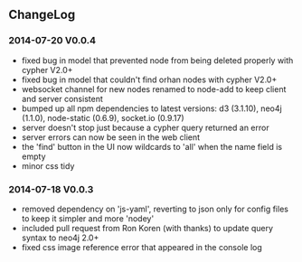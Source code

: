 ## ChangeLog

### 2014-07-20  V0.0.4

- fixed bug in model that prevented node from being deleted properly with cypher V2.0+
- fixed bug in model that couldn't find orhan nodes with cypher V2.0+
- websocket channel for new nodes renamed to node-add to keep client and server consistent
- bumped up all npm dependencies to latest versions: d3 (3.1.10), neo4j (1.1.0), node-static (0.6.9), socket.io (0.9.17)
- server doesn't stop just because a cypher query returned an error
- server errors can now be seen in the web client
- the 'find' button in the UI now wildcards to 'all' when the name field is empty
- minor css tidy

### 2014-07-18  V0.0.3

- removed dependency on 'js-yaml', reverting to json only for config files to keep it simpler and more 'nodey'
- included pull request from Ron Koren (with thanks) to update query syntax to neo4j 2.0+
- fixed css image reference error that appeared in the console log
